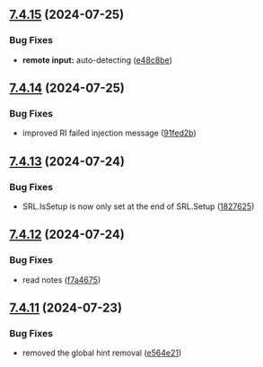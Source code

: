 ## [7.4.15](https://github.com/Torwent/SRL-T/compare/v7.4.14...v7.4.15) (2024-07-25)


### Bug Fixes

* **remote input:** auto-detecting ([e48c8be](https://github.com/Torwent/SRL-T/commit/e48c8bef640cf5d521c5aafe9c5bfd313a88ee0a))



## [7.4.14](https://github.com/Torwent/SRL-T/compare/v7.4.13...v7.4.14) (2024-07-25)


### Bug Fixes

* improved RI failed injection message ([91fed2b](https://github.com/Torwent/SRL-T/commit/91fed2bbe4d9c4008295682e09b556cb09f8758e))



## [7.4.13](https://github.com/Torwent/SRL-T/compare/v7.4.12...v7.4.13) (2024-07-24)


### Bug Fixes

* SRL.IsSetup is now only set at the end of SRL.Setup ([1827625](https://github.com/Torwent/SRL-T/commit/18276253c4abe023aaf631971c802518a7d499e0))



## [7.4.12](https://github.com/Torwent/SRL-T/compare/v7.4.11...v7.4.12) (2024-07-24)


### Bug Fixes

* read notes ([f7a4675](https://github.com/Torwent/SRL-T/commit/f7a46757ee4a661fd0fb5d7ff3ed7273dc3e5039))



## [7.4.11](https://github.com/Torwent/SRL-T/compare/v7.4.10...v7.4.11) (2024-07-23)


### Bug Fixes

* removed the global hint removal ([e564e21](https://github.com/Torwent/SRL-T/commit/e564e216431b1aebbbccf26ddc459d8c12e322f2))



